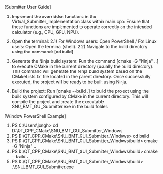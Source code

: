 
[Submitter User Guide]
1. Implement the overridden functions in the Virtual_Submitter_Implementation class within main.cpp:
Ensure that these functions are implemented to operate correctly on the intended calculator (e.g., CPU, GPU, NPU).

2. Open the terminal:
  2.1) For Windows users: Open PowerShell / For Linux users: Open the terminal (shell).
  2.2) Navigate to the build directory using the command: [cd build]

3. Generate the Ninja build system:
Run the command [cmake -G "Ninja" ..] to execute CMake in the current directory (usually the build directory). This command will generate the Ninja build system based on the CMakeLists.txt file located in the parent directory. Once successfully executed, the project will be ready to be built using Ninja.

4. Build the project:
Run [cmake --build .] to build the project using the build system configured by CMake in the current directory. This will compile the project and create the executable SNU_BMT_GUI_Submitter.exe in the build folder.

[Window PowerShell Example]
1. PS C:\Users\jongh> cd D:\QT_CPP_CMake\SNU_BMT_GUI_Submitter_Windows
2. PS D:\QT_CPP_CMake\SNU_BMT_GUI_Submitter_Windows> cd build
3. PS D:\QT_CPP_CMake\SNU_BMT_GUI_Submitter_Windows\build> cmake -G "Ninja" ..
4. PS D:\QT_CPP_CMake\SNU_BMT_GUI_Submitter_Windows\build> cmake --build .
5. PS D:\QT_CPP_CMake\SNU_BMT_GUI_Submitter_Windows\build> .\SNU_BMT_GUI_Submitter.exe
